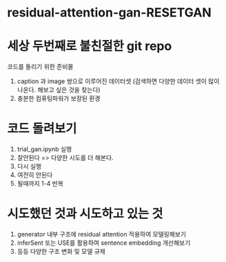 # residual-attention-gan-RESETGAN

# 세상 두번째로 불친절한 git repo
코드를 돌리기 위한 준비물

1. caption 과 image 쌍으로 이루어진 데이터셋 (검색하면 다양한 데이터 셋이 많이 나온다. 해보고 싶은 것을 찾는다)
2. 충분한 컴퓨팅파워가 보장된 환경

# 코드 돌려보기

1. trial_gan.ipynb 실행
2. 잘안된다 => 다양한 시도를 더 해본다.
3. 다시 실행
4. 여전히 안된다
5. 될때까지 1-4 반복

# 시도했던 것과 시도하고 있는 것
1. generator 내부 구조에 residual attention 적용하여 모델링해보기
2. inferSent 또는 USE를 활용하여 sentence embedding 개선해보기
3. 등등 다양한 구조 변화 및 모델 규제 
